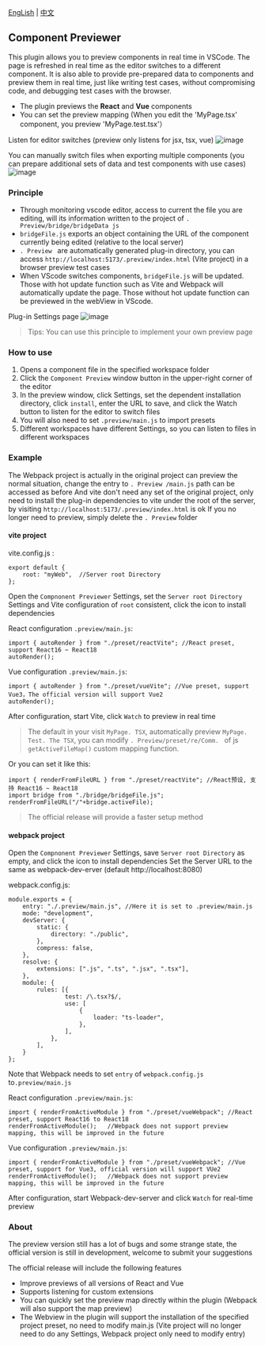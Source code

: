 [EngLish](https://github.com/Asnow-c/ComponentPreviewer) | [中文](https://github.com/Asnow-c/ComponentPreviewer/blob/master/doc/readme_zh.md)

## Component Previewer

This plugin allows you to preview components in real time in VSCode. The page is refreshed in real time as the editor switches to a different component. It is also able to provide pre-prepared data to components and preview them in real time, just like writing test cases, without compromising code, and debugging test cases with the browser.

-   The plugin previews the **React** and **Vue** components
-   You can set the preview mapping (When you edit the 'MyPage.tsx' component, you preview 'MyPage.test.tsx'）

Listen for editor switches (preview only listens for jsx, tsx, vue)
![image](https://github.com/Asnow-c/ComponentPreviewer/blob/master/doc/img/switchFile.gif)

You can manually switch files when exporting multiple components (you can prepare additional sets of data and test components with use cases)
![image](https://github.com/Asnow-c/ComponentPreviewer/blob/master/doc/img/switchCase.gif)

### Principle

-   Through monitoring vscode editor, access to current the file you are editing, will its information written to the project of `. Preview/bridge/bridgeData js `
-   `bridgeFile.js` exports an object containing the URL of the component currently being edited (relative to the local server)
-   `. Preview ` are automatically generated plug-in directory, you can access `http://localhost:5173/.preview/index.html` (Vite project) in a browser preview test cases
-   When VScode switches components, `bridgeFile.js` will be updated. Those with hot update function such as Vite and Webpack will automatically update the page. Those without hot update function can be previewed in the webView in VScode.

Plug-in Settings page
![image](https://github.com/Asnow-c/ComponentPreviewer/blob/master/doc/img/switchsetting.png)

> Tips: You can use this principle to implement your own preview page

### How to use

1. Opens a component file in the specified workspace folder
2. Click the `Component Preview` window button in the upper-right corner of the editor
3. In the preview window, click Settings, set the dependent installation directory, click `install`, enter the URL to save, and click the Watch button to listen for the editor to switch files
4. You will also need to set `.preview/main.js` to import presets
5. Different workspaces have different Settings, so you can listen to files in different workspaces

### Example

The Webpack project is actually in the original project can preview the normal situation, change the entry to `. Preview /main.js` path can be accessed as before
And vite don't need any set of the original project, only need to install the plug-in dependencies to vite under the root of the server, by visiting `http://localhost:5173/.preview/index.html` is ok
If you no longer need to preview, simply delete the `. Preview` folder

#### vite project

vite.config.js :

```
export default {
    root: "myWeb",  //Server root Directory
};

```

Open the `Compnonent Previewer` Settings, set the `Server root Directory` Settings and Vite configuration of `root` consistent, click the icon to install dependencies

React configuration `.preview/main.js`:

```
import { autoRender } from "./preset/reactVite"; //React preset, support React16 ~ React18
autoRender();
```

Vue configuration `.preview/main.js`:

```
import { autoRender } from "./preset/vueVite"; //Vue preset, support Vue3，The official version will support Vue2
autoRender();
```

After configuration, start Vite, click `Watch` to preview in real time

> The default in your visit `MyPage. TSX`, automatically preview `MyPage. Test. The TSX`, you can modify `. Preview/preset/re/Comm. ` of js `getActiveFileMap()` custom mapping function.

Or you can set it like this:

```
import { renderFromFileURL } from "./preset/reactVite"; //React预设, 支持 React16 ~ React18
import bridge from "./bridge/bridgeFile.js";
renderFromFileURL("/"+bridge.activeFile);
```

> The official release will provide a faster setup method

#### webpack project

Open the `Compnonent Previewer` Settings, save `Server root Directory` as empty, and click the icon to install dependencies
Set the Server URL to the same as webpack-dev-erver (default http://localhost:8080)

webpack.config.js:

```
module.exports = {
    entry: "./.preview/main.js", //Here it is set to .preview/main.js
    mode: "development",
    devServer: {
        static: {
            directory: "./public",
        },
        compress: false,
    },
    resolve: {
        extensions: [".js", ".ts", ".jsx", ".tsx"],
    },
    module: {
        rules: [{
                test: /\.tsx?$/,
                use: [
                    {
                        loader: "ts-loader",
                    },
                ],
            },
        ],
    }
};

```

Note that Webpack needs to set `entry` of `webpack.config.js` to`.preview/main.js`

React configuration `.preview/main.js`:

```
import { renderFromActiveModule } from "./preset/vueWebpack"; //React preset, support React16 to React18
renderFromActiveModule();   //Webpack does not support preview mapping, this will be improved in the future
```

Vue configuration `.preview/main.js`:

```
import { renderFromActiveModule } from "./preset/vueWebpack"; //Vue preset, support for Vue3, official version will support VUe2
renderFromActiveModule();   //Webpack does not support preview mapping, this will be improved in the future
```

After configuration, start Webpack-dev-server and click `Watch` for real-time preview

### About

The preview version still has a lot of bugs and some strange state, the official version is still in development, welcome to submit your suggestions

The official release will include the following features

-   Improve previews of all versions of React and Vue
-   Supports listening for custom extensions
-   You can quickly set the preview map directly within the plugin (Webpack will also support the map preview)
-   The Webview in the plugin will support the installation of the specified project preset, no need to modify main.js (Vite project will no longer need to do any Settings, Webpack project only need to modify entry)

